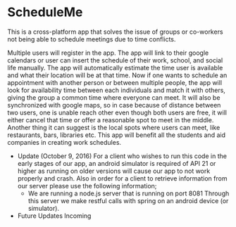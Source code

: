# ScheduleMe

This is a cross-platform app that solves the issue of groups or co-workers not being able to schedule meetings due to time conflicts.

Multiple users will register in the app. The app will link to their google calendars or user can insert the schedule of their work,
school, and social life manually. The app will automatically estimate the time user is available and what their location will be at that
time. Now if one wants to schedule an appointment with another person or between multiple people, the app will look for availability time
between each individuals and match it with others, giving the group a common time where everyone can meet. It will also be synchronized
with google maps, so in case because of distance between two users, one is unable reach other even though both users are free, it will
either cancel that time or offer a reasonable spot to meet in the middle. Another thing it can suggest is the local spots where users can
meet, like restaurants, bars, libraries etc. This app will benefit all the students and aid companies in creating work schedules.

* Update (October 9, 2016)
For a client who wishes to run this code in the early stages of our app, an android simulator is required of API 21 or higher as running on older versions will cause our app to not work properly and crash.  Also in order for a client to retrieve information from our server please use the following information; 
  - We are running a node.js server that is running on port 8081 
Through this server we make restful calls with spring on an android device (or simulator).
* Future Updates Incoming
